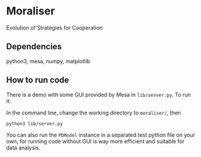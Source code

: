 # Moraliser

Evolution of Strategies for Cooperation

## Dependencies

python3, mesa, numpy, matplotlib

## How to run code

There is a demo with some GUI provided by Mesa in `lib/server.py`. To run it:

In the command line, change the working directory to `moraliser/`, then

```commandline
python3 lib/server.py
```

You can also run the `PDModel` instance in a separated test python file on your own, for running code without GUI is way more efficient and suitable for data analysis.

